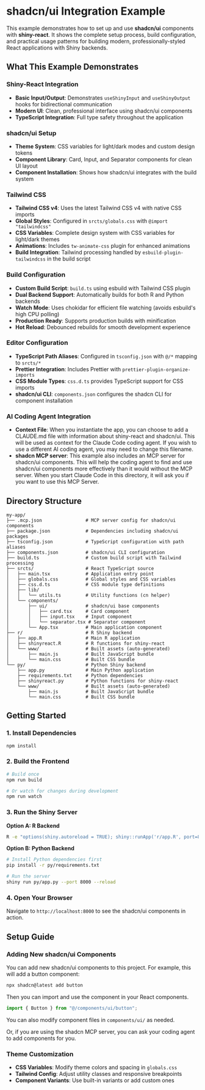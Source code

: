 # shadcn/ui Integration Example

This example demonstrates how to set up and use **shadcn/ui** components with **shiny-react**. It shows the complete setup process, build configuration, and practical usage patterns for building modern, professionally-styled React applications with Shiny backends.

## What This Example Demonstrates

### Shiny-React Integration
- **Basic Input/Output**: Demonstrates `useShinyInput` and `useShinyOutput` hooks for bidirectional communication
- **Modern UI**: Clean, professional interface using shadcn/ui components
- **TypeScript Integration**: Full type safety throughout the application

### shadcn/ui Setup
- **Theme System**: CSS variables for light/dark modes and custom design tokens
- **Component Library**: Card, Input, and Separator components for clean UI layout
- **Component Installation**: Shows how shadcn/ui integrates with the build system

### Tailwind CSS
- **Tailwind CSS v4**: Uses the latest Tailwind CSS v4 with native CSS imports
- **Global Styles**: Configured in `srcts/globals.css` with `@import "tailwindcss"`
- **CSS Variables**: Complete design system with CSS variables for light/dark themes
- **Animations**: Includes `tw-animate-css` plugin for enhanced animations
- **Build Integration**: Tailwind processing handled by `esbuild-plugin-tailwindcss` in the build script

### Build Configuration
- **Custom Build Script**: `build.ts` using esbuild with Tailwind CSS plugin
- **Dual Backend Support**: Automatically builds for both R and Python backends
- **Watch Mode**: Uses chokidar for efficient file watching (avoids esbuild's high CPU polling)
- **Production Ready**: Supports production builds with minification
- **Hot Reload**: Debounced rebuilds for smooth development experience

### Editor Configuration
- **TypeScript Path Aliases**: Configured in `tsconfig.json` with `@/*` mapping to `srcts/*`
- **Prettier Integration**: Includes Prettier with `prettier-plugin-organize-imports`
- **CSS Module Types**: `css.d.ts` provides TypeScript support for CSS imports
- **shadcn/ui CLI**: `components.json` configures the shadcn CLI for component installation

### AI Coding Agent Integration
- **Context File**: When you instantiate the app, you can choose to add a CLAUDE.md file with information about shiny-react and shadcn/ui. This will be used as context for the Claude Code coding agent. If you wish to use a different AI coding agent, you may need to change this filename.
- **shadcn MCP server**: This example also includes an MCP server for shadcn/ui components. This will help the coding agent to find and use shadcn/ui components more effectively than it would without the MCP server. When you start Claude Code in this directory, it will ask you if you want to use this MCP Server.


## Directory Structure

```
my-app/
├── .mcp.json                # MCP server config for shadcn/ui components
├── package.json             # Dependencies including shadcn/ui packages
├── tsconfig.json            # TypeScript configuration with path aliases
├── components.json          # shadcn/ui CLI configuration
├── build.ts                 # Custom build script with Tailwind processing
├── srcts/                   # React TypeScript source
│   ├── main.tsx             # Application entry point
│   ├── globals.css          # Global styles and CSS variables
│   ├── css.d.ts             # CSS module type definitions
│   ├── lib/
│   │   └── utils.ts         # Utility functions (cn helper)
│   └── components/
│       ├── ui/              # shadcn/ui base components
│       │   ├── card.tsx     # Card component
│       │   ├── input.tsx    # Input component
│       │   └── separator.tsx # Separator component
│       └── App.tsx          # Main application component
├── r/                       # R Shiny backend
│   ├── app.R                # Main R application
│   ├── shinyreact.R         # R functions for shiny-react
│   └── www/                 # Built assets (auto-generated)
│       ├── main.js          # Built JavaScript bundle
│       └── main.css         # Built CSS bundle
└── py/                      # Python Shiny backend
    ├── app.py               # Main Python application
    ├── requirements.txt     # Python dependencies
    ├── shinyreact.py        # Python functions for shiny-react
    └── www/                 # Built assets (auto-generated)
        ├── main.js          # Built JavaScript bundle
        └── main.css         # Built CSS bundle
```

## Getting Started

### 1. Install Dependencies

```bash
npm install
```

### 2. Build the Frontend

```bash
# Build once
npm run build

# Or watch for changes during development
npm run watch
```

### 3. Run the Shiny Server

**Option A: R Backend**
```bash
R -e "options(shiny.autoreload = TRUE); shiny::runApp('r/app.R', port=8000)"
```

**Option B: Python Backend**
```bash
# Install Python dependencies first
pip install -r py/requirements.txt

# Run the server
shiny run py/app.py --port 8000 --reload
```

### 4. Open Your Browser

Navigate to `http://localhost:8000` to see the shadcn/ui components in action.


## Setup Guide

### Adding New shadcn/ui Components

You can add new shadcn/ui components to this project. For example, this will add a button component:

```bash
npx shadcn@latest add button
```

Then you can import and use the component in your React components.

```typescript
import { Button } from "@/components/ui/button";
```

You can also modify component files in `components/ui/` as needed.

Or, if you are using the shadcn MCP server, you can ask your coding agent to add components for you.

### Theme Customization

- **CSS Variables**: Modify theme colors and spacing in `globals.css`
- **Tailwind Config**: Adjust utility classes and responsive breakpoints
- **Component Variants**: Use built-in variants or add custom ones
